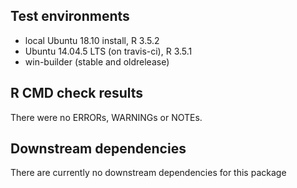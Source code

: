 ## Test environments
* local Ubuntu 18.10 install, R 3.5.2
* Ubuntu 14.04.5 LTS  (on travis-ci), R 3.5.1
* win-builder (stable and oldrelease)

## R CMD check results
There were no ERRORs, WARNINGs or NOTEs. 


## Downstream dependencies
There are currently no downstream dependencies for this package